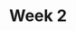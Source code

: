 ---
title: Week 2
weekNumber: 2
days:
- date: 2022-08-30
  events:
    ? '**Lecture 2**{: .label .label-lecture } [Pandas I](lecture/lec02)'
    : '[Ch. 6.1](https://www.textbook.ds100.org/ch/06/pandas_subsetting.html), [6.5](https://www.textbook.ds100.org/ch/06/pandas_other_reps.html)'
    ? 'Textbook: [Pandas Reference Table](https://www.textbook.ds100.org/ch/a04/ref_pandas.html)'
    ? 'Reference: [Pandas API Documentation](https://pandas.pydata.org/pandas-docs/stable/reference/index.html)'
    ? '**Discussion 1**{: .label .label-disc } [Prerequisite](https://drive.google.com/file/d/1u_YaVzDIybgvLw02VDIKdwUwVm42xYhw/view?usp=sharing)' 
    : '[Solution](https://drive.google.com/file/d/1MgmDfLysNIfowZj-b3rVVwN0eG8uxsPR/view?usp=sharing), [Recording](https://bcourses.berkeley.edu/courses/1518286/external_tools/78985)'
- date: 2022-09-01
  events:
    ? '**Lecture 3**{: .label .label-lecture } [Pandas II](lecture/lec03)'
    : '[Ch. 6.2-6.4](https://www.textbook.ds100.org/ch/06/pandas_aggregating.html)'
    ? '**Quick Check 2**{: .label .label-survey } [Quick Check 2](https://www.gradescope.com/courses/422877/assignments/2217765) (due Sep 6)'
    : ''
- date: 2022-09-02
  events:
    ? '**Lab 2**{: .label .label-lab } Pandas (due Sep 6)'
    ? '**Homework 2**{: .label .label-hw } Food Safety (due Sep 7)'
    : ''
---